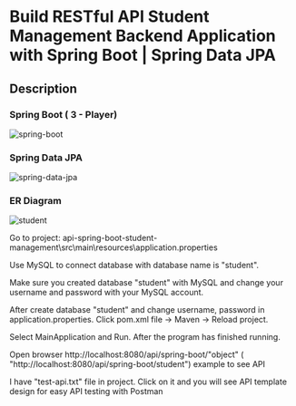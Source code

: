 # Build RESTful API Student Management Backend Application with Spring Boot | Spring Data JPA
## Description

### Spring Boot ( 3 - Player)

![spring-boot](https://user-images.githubusercontent.com/86077654/139226058-c06aa669-458c-42d8-82fc-8e403b7d8ac2.png)

### Spring Data JPA

![spring-data-jpa](https://user-images.githubusercontent.com/86077654/138416546-b0d373ce-78c9-47da-aae8-4f8b0b6d392e.png)

### ER Diagram

![student](https://user-images.githubusercontent.com/86077654/139568690-7f2b27bd-0c75-4017-b3b0-fbf82f404571.png)

Go to project: api-spring-boot-student-management\src\main\resources\application.properties 

Use MySQL to connect database with database name is "student".

Make sure you created database "student" with MySQL and change your username and password with your MySQL account.

After create database "student" and change username, password in application.properties. Click pom.xml file -> Maven -> Reload project.

Select MainApplication and Run. After the program has finished running.

Open browser http://localhost:8080/api/spring-boot/"object" ( "http://localhost:8080/api/spring-boot/student") example to see API

I have "test-api.txt" file in project. Click on it and you will see API template design for easy API testing with Postman










